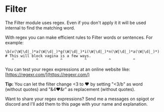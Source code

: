 # Filter

The Filter module uses regex. Even if you don't apply it it will be used internal to find the matching word.

With regex you can make efficient rules to Filter words or sentences. For example:

```text
\b(v(\W|\d|_)*a(\W|\d|_)*g(\W|\d|_)*i(\W|\d|_)*n(\W|\d|_)*a(\W|\d|_)*) # This will block vagina is a few ways.
   ^          ^          ^          ^          ^          ^
```

You can test your regex expressions at an online website like: [https://regexr.com/](https://regexr.com/)  
  
**Tip:** You can let the filter change &lt;3 to ❤ by setting "&lt;3/b" as word \(without quotes\)  and "&4❤&r" as replacement \(without quotes\).

Want to share your regex expressions? Send me a messages on spigot or discord and I'll add them to this page with your name and explanation.

